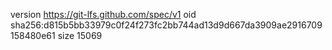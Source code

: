 version https://git-lfs.github.com/spec/v1
oid sha256:d815b5bb33979c0f24f273fc2bb744ad13d9d667da3909ae2916709158480e61
size 15069
